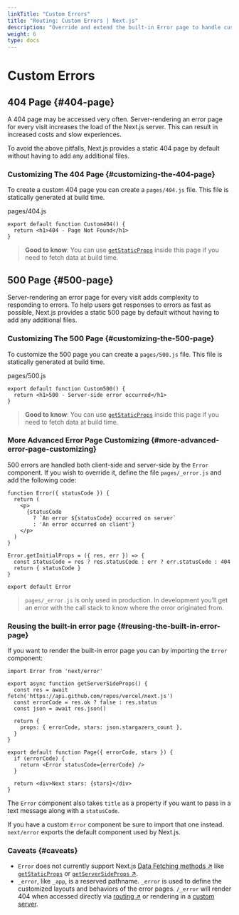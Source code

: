 ```yaml
---
linkTitle: "Custom Errors"
title: "Routing: Custom Errors | Next.js"
description: "Override and extend the built-in Error page to handle custom errors."
weight: 6
type: docs
---
```


# Custom Errors

## 404 Page {#404-page}

A 404 page may be accessed very often. Server-rendering an error page for every visit increases the load of the Next.js server. This can result in increased costs and slow experiences.

To avoid the above pitfalls, Next.js provides a static 404 page by default without having to add any additional files.

### Customizing The 404 Page {#customizing-the-404-page}

To create a custom 404 page you can create a `pages/404.js` file. This file is statically generated at build time.


pages/404.js
```
export default function Custom404() {
  return <h1>404 - Page Not Found</h1>
}
```

> **Good to know**: You can use [`getStaticProps`](/nextjs/13.5/using-pages-router/building-your-application/data-fetching/get-static-props) inside this page if you need to fetch data at build time.
> 

## 500 Page {#500-page}

Server-rendering an error page for every visit adds complexity to responding to errors. To help users get responses to errors as fast as possible, Next.js provides a static 500 page by default without having to add any additional files.

### Customizing The 500 Page {#customizing-the-500-page}

To customize the 500 page you can create a `pages/500.js` file. This file is statically generated at build time.


pages/500.js
```
export default function Custom500() {
  return <h1>500 - Server-side error occurred</h1>
}
```

> **Good to know**: You can use [`getStaticProps`](/nextjs/13.5/using-pages-router/building-your-application/data-fetching/get-static-props) inside this page if you need to fetch data at build time.
> 

### More Advanced Error Page Customizing {#more-advanced-error-page-customizing}

500 errors are handled both client-side and server-side by the `Error` component. If you wish to override it, define the file `pages/_error.js` and add the following code:

```
function Error({ statusCode }) {
  return (
    <p>
      {statusCode
        ? `An error ${statusCode} occurred on server`
        : 'An error occurred on client'}
    </p>
  )
}
 
Error.getInitialProps = ({ res, err }) => {
  const statusCode = res ? res.statusCode : err ? err.statusCode : 404
  return { statusCode }
}
 
export default Error
```

> `pages/_error.js` is only used in production. In development you’ll get an error with the call stack to know where the error originated from.
> 

### Reusing the built-in error page {#reusing-the-built-in-error-page}

If you want to render the built-in error page you can by importing the `Error` component:

```
import Error from 'next/error'
 
export async function getServerSideProps() {
  const res = await fetch('https://api.github.com/repos/vercel/next.js')
  const errorCode = res.ok ? false : res.status
  const json = await res.json()
 
  return {
    props: { errorCode, stars: json.stargazers_count },
  }
}
 
export default function Page({ errorCode, stars }) {
  if (errorCode) {
    return <Error statusCode={errorCode} />
  }
 
  return <div>Next stars: {stars}</div>
}
```

The `Error` component also takes `title` as a property if you want to pass in a text message along with a `statusCode`.

If you have a custom `Error` component be sure to import that one instead. `next/error` exports the default component used by Next.js.

### Caveats {#caveats}

- `Error` does not currently support Next.js [Data Fetching methods ↗](https://nextjs.org/docs/pages/building-your-application/data-fetching.html) like [`getStaticProps`](/nextjs/13.5/using-pages-router/building-your-application/data-fetching/get-static-props) or [`getServerSideProps` ↗](https://nextjs.org/docs/pages/building-your-application/data-fetching/get-server-side-props.html).
- `_error`, like `_app`, is a reserved pathname. `_error` is used to define the customized layouts and behaviors of the error pages. `/_error` will render 404 when accessed directly via [routing ↗](https://nextjs.org/docs/pages/building-your-application/routing.html) or rendering in a [custom server](/nextjs/13.5/using-pages-router/building-your-application/configuring/custom-server).
